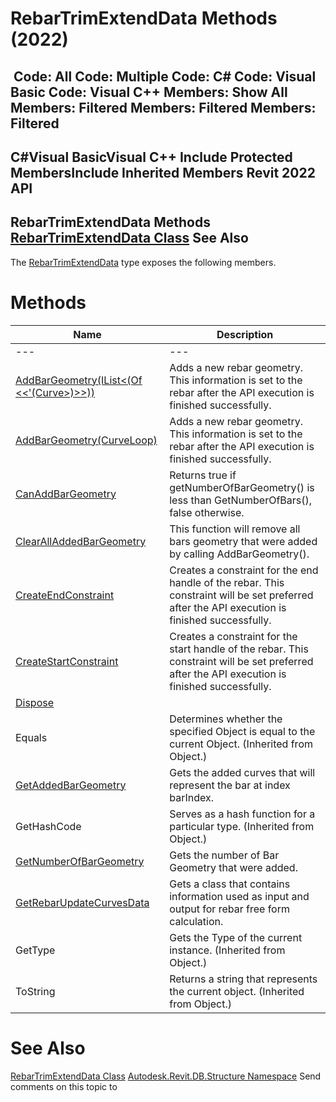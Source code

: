 # RebarTrimExtendData Methods (2022)

﻿
 Code: All Code: Multiple Code: C# Code: Visual Basic Code: Visual C++  Members: Show All Members: Filtered Members: Filtered Members: Filtered   
---  
C#Visual BasicVisual C++
Include Protected MembersInclude Inherited Members
Revit 2022 API  
---  
RebarTrimExtendData Methods  
[RebarTrimExtendData Class](980b816d-dc7e-7550-3e37-61482516b5ab.md "RebarTrimExtendData Class") See Also  
---  
The [RebarTrimExtendData](980b816d-dc7e-7550-3e37-61482516b5ab.md "RebarTrimExtendData Class") type exposes the following members.
# Methods
| Name | Description |
| --- | --- |
| --- | --- | --- |
| [AddBarGeometry(IList<(Of <<'(Curve>)>>))](674f12da-e4a0-fc7f-b011-a706c7859d40.md "AddBarGeometry Method \(IList\(Curve\)\)") | Adds a new rebar geometry. This information is set to the rebar after the API execution is finished successfully. |
| [AddBarGeometry(CurveLoop)](9948f497-0cdc-b3b6-a465-b7fe4e843da2.md "AddBarGeometry Method \(CurveLoop\)") | Adds a new rebar geometry. This information is set to the rebar after the API execution is finished successfully. |
| [CanAddBarGeometry](4dc39ffe-585f-9f4f-725c-5269d71bfc1e.md "CanAddBarGeometry Method") | Returns true if getNumberOfBarGeometry() is less than GetNumberOfBars(), false otherwise. |
| [ClearAllAddedBarGeometry](f1450c93-30ed-79cf-0acd-3619cb170428.md "ClearAllAddedBarGeometry Method") | This function will remove all bars geometry that were added by calling AddBarGeometry(). |
| [CreateEndConstraint](30f97bb3-ad2e-6240-6222-afa70754f1f3.md "CreateEndConstraint Method") | Creates a constraint for the end handle of the rebar. This constraint will be set preferred after the API execution is finished successfully. |
| [CreateStartConstraint](d4a71afa-9ebd-fc3d-6b74-79180843f086.md "CreateStartConstraint Method") | Creates a constraint for the start handle of the rebar. This constraint will be set preferred after the API execution is finished successfully. |
| [Dispose](030e9c7c-7be8-8554-751e-9cffc4264b8b.md "Dispose Method") |
| Equals | Determines whether the specified Object is equal to the current Object. (Inherited from Object.) |
| [GetAddedBarGeometry](64c06ae1-86b7-4e86-94df-2a6d99084a11.md "GetAddedBarGeometry Method") | Gets the added curves that will represent the bar at index barIndex. |
| GetHashCode | Serves as a hash function for a particular type.  (Inherited from Object.) |
| [GetNumberOfBarGeometry](58c19b83-13ae-de95-4950-aefa2873f687.md "GetNumberOfBarGeometry Method") | Gets the number of Bar Geometry that were added. |
| [GetRebarUpdateCurvesData](64b5059a-5cfe-bf9a-b13c-dea51ff40449.md "GetRebarUpdateCurvesData Method") | Gets a class that contains information used as input and output for rebar free form calculation. |
| GetType | Gets the Type of the current instance. (Inherited from Object.) |
| ToString | Returns a string that represents the current object. (Inherited from Object.) |

# See Also
[RebarTrimExtendData Class](980b816d-dc7e-7550-3e37-61482516b5ab.md "RebarTrimExtendData Class")
[Autodesk.Revit.DB.Structure Namespace](d586b341-f687-9d90-e96d-255806b7d4fc.md "Autodesk.Revit.DB.Structure Namespace")
Send comments on this topic to 